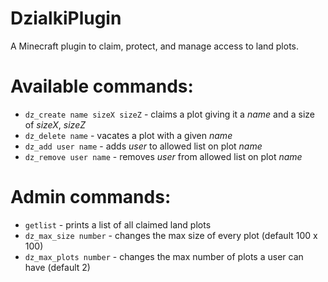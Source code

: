 # DzialkiPlugin

A Minecraft plugin to claim, protect, and manage access to land plots.

# Available commands:

- `dz_create name sizeX sizeZ` - claims a plot giving it a _name_ and a size of _sizeX_, _sizeZ_
- `dz_delete name` - vacates a plot with a given _name_
- `dz_add user name` - adds _user_ to allowed list on plot _name_
- `dz_remove user name`  - removes _user_ from allowed list on plot _name_

# Admin commands:

- `getlist` - prints a list of all claimed land plots
- `dz_max_size number` - changes the max size of every plot (default 100 x 100)
- `dz_max_plots number` - changes the max number of plots a user can have (default 2)
